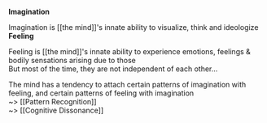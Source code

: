 **Imagination**

Imagination is [[the mind]]'s innate ability to visualize, think and ideologize
<br>
**Feeling**

Feeling is [[the mind]]'s innate ability to experience emotions, feelings & bodily sensations arising due to those
<br>
But most of the time, they are not independent of each other...

The mind has a tendency to attach certain patterns of imagination with feeling, and certain patterns of feeling with imagination
<br>
~> [[Pattern Recognition]]
<br>
~> [[Cognitive Dissonance]]